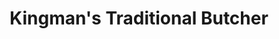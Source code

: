 ---
title: "Kingman's Traditional Butcher"
url: /amesbury-salisbury/kingmans-traditional-butcher/
shop: butcher
---